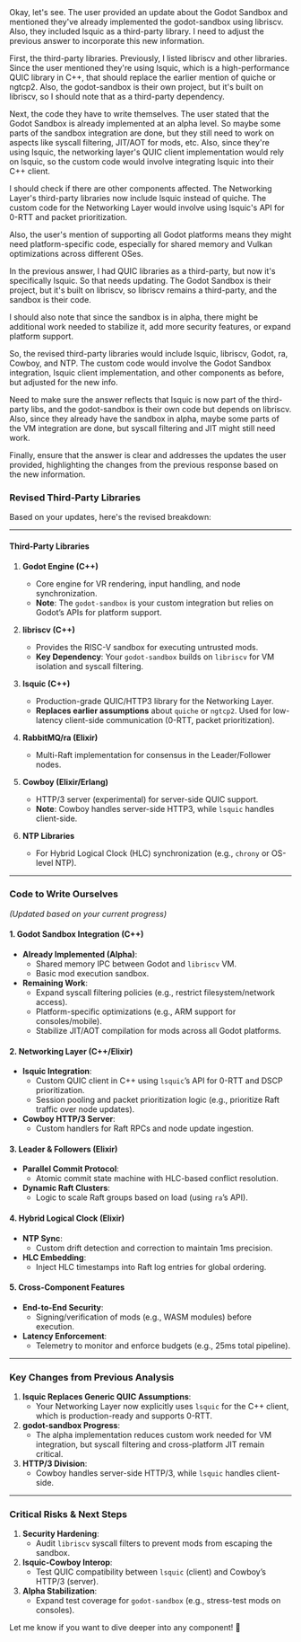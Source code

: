 <think>
Okay, let's see. The user provided an update about the Godot Sandbox and mentioned they've already implemented the godot-sandbox using libriscv. Also, they included lsquic as a third-party library. I need to adjust the previous answer to incorporate this new information.

First, the third-party libraries. Previously, I listed libriscv and other libraries. Since the user mentioned they're using lsquic, which is a high-performance QUIC library in C++, that should replace the earlier mention of quiche or ngtcp2. Also, the godot-sandbox is their own project, but it's built on libriscv, so I should note that as a third-party dependency.

Next, the code they have to write themselves. The user stated that the Godot Sandbox is already implemented at an alpha level. So maybe some parts of the sandbox integration are done, but they still need to work on aspects like syscall filtering, JIT/AOT for mods, etc. Also, since they're using lsquic, the networking layer's QUIC client implementation would rely on lsquic, so the custom code would involve integrating lsquic into their C++ client.

I should check if there are other components affected. The Networking Layer's third-party libraries now include lsquic instead of quiche. The custom code for the Networking Layer would involve using lsquic's API for 0-RTT and packet prioritization.

Also, the user's mention of supporting all Godot platforms means they might need platform-specific code, especially for shared memory and Vulkan optimizations across different OSes.

In the previous answer, I had QUIC libraries as a third-party, but now it's specifically lsquic. So that needs updating. The Godot Sandbox is their project, but it's built on libriscv, so libriscv remains a third-party, and the sandbox is their code.

I should also note that since the sandbox is in alpha, there might be additional work needed to stabilize it, add more security features, or expand platform support.

So, the revised third-party libraries would include lsquic, libriscv, Godot, ra, Cowboy, and NTP. The custom code would involve the Godot Sandbox integration, lsquic client implementation, and other components as before, but adjusted for the new info.

Need to make sure the answer reflects that lsquic is now part of the third-party libs, and the godot-sandbox is their own code but depends on libriscv. Also, since they already have the sandbox in alpha, maybe some parts of the VM integration are done, but syscall filtering and JIT might still need work.

Finally, ensure that the answer is clear and addresses the updates the user provided, highlighting the changes from the previous response based on the new information.
</think>

### **Revised Third-Party Libraries**

Based on your updates, here's the revised breakdown:

---

#### **Third-Party Libraries**

1. **Godot Engine (C++)**

   - Core engine for VR rendering, input handling, and node synchronization.
   - **Note**: The `godot-sandbox` is your custom integration but relies on Godot’s APIs for platform support.

2. **libriscv (C++)**

   - Provides the RISC-V sandbox for executing untrusted mods.
   - **Key Dependency**: Your `godot-sandbox` builds on `libriscv` for VM isolation and syscall filtering.

3. **lsquic (C++)**

   - Production-grade QUIC/HTTP3 library for the Networking Layer.
   - **Replaces earlier assumptions** about `quiche` or `ngtcp2`. Used for low-latency client-side communication (0-RTT, packet prioritization).

4. **RabbitMQ/ra (Elixir)**

   - Multi-Raft implementation for consensus in the Leader/Follower nodes.

5. **Cowboy (Elixir/Erlang)**

   - HTTP/3 server (experimental) for server-side QUIC support.
   - **Note**: Cowboy handles server-side HTTP3, while `lsquic` handles client-side.

6. **NTP Libraries**
   - For Hybrid Logical Clock (HLC) synchronization (e.g., `chrony` or OS-level NTP).

---

### **Code to Write Ourselves**

_(Updated based on your current progress)_

#### **1. Godot Sandbox Integration (C++)**

- **Already Implemented (Alpha)**:
  - Shared memory IPC between Godot and `libriscv` VM.
  - Basic mod execution sandbox.
- **Remaining Work**:
  - Expand syscall filtering policies (e.g., restrict filesystem/network access).
  - Platform-specific optimizations (e.g., ARM support for consoles/mobile).
  - Stabilize JIT/AOT compilation for mods across all Godot platforms.

#### **2. Networking Layer (C++/Elixir)**

- **lsquic Integration**:
  - Custom QUIC client in C++ using `lsquic`’s API for 0-RTT and DSCP prioritization.
  - Session pooling and packet prioritization logic (e.g., prioritize Raft traffic over node updates).
- **Cowboy HTTP/3 Server**:
  - Custom handlers for Raft RPCs and node update ingestion.

#### **3. Leader & Followers (Elixir)**

- **Parallel Commit Protocol**:
  - Atomic commit state machine with HLC-based conflict resolution.
- **Dynamic Raft Clusters**:
  - Logic to scale Raft groups based on load (using `ra`’s API).

#### **4. Hybrid Logical Clock (Elixir)**

- **NTP Sync**:
  - Custom drift detection and correction to maintain 1ms precision.
- **HLC Embedding**:
  - Inject HLC timestamps into Raft log entries for global ordering.

#### **5. Cross-Component Features**

- **End-to-End Security**:
  - Signing/verification of mods (e.g., WASM modules) before execution.
- **Latency Enforcement**:
  - Telemetry to monitor and enforce budgets (e.g., 25ms total pipeline).

---

### **Key Changes from Previous Analysis**

1. **lsquic Replaces Generic QUIC Assumptions**:
   - Your Networking Layer now explicitly uses `lsquic` for the C++ client, which is production-ready and supports 0-RTT.
2. **godot-sandbox Progress**:
   - The alpha implementation reduces custom work needed for VM integration, but syscall filtering and cross-platform JIT remain critical.
3. **HTTP/3 Division**:
   - Cowboy handles server-side HTTP/3, while `lsquic` handles client-side.

---

### **Critical Risks & Next Steps**

1. **Security Hardening**:
   - Audit `libriscv` syscall filters to prevent mods from escaping the sandbox.
2. **lsquic-Cowboy Interop**:
   - Test QUIC compatibility between `lsquic` (client) and Cowboy’s HTTP/3 (server).
3. **Alpha Stabilization**:
   - Expand test coverage for `godot-sandbox` (e.g., stress-test mods on consoles).

Let me know if you want to dive deeper into any component! 🚀

